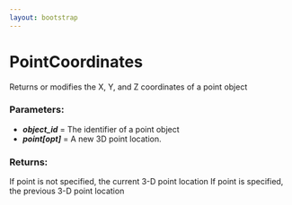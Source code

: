 ```yaml
---
layout: bootstrap
---
```


# PointCoordinates

Returns or modifies the X, Y, and Z coordinates of a point object
        

### Parameters:

- ***object_id*** = The identifier of a point object
- ***point[opt]*** = A new 3D point location.
        

### Returns:


If point is not specified, the current 3-D point location
If point is specified, the previous 3-D point location
        
